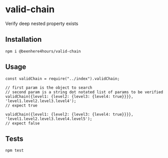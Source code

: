 valid-chain
=====

Verify deep nested property exists

## Installation
`npm i @beenhere4hours/valid-chain`

## Usage

```
const validChain = require("../index").validChain;

// first param is the object to search
// second param is a string dot notated list of params to be verified
validChain({level1: {level2: {level3: {level4: true}}}}, 'level1.level2.level3.level4');
// expect true

validChain({level1: {level2: {level3: {level4: true}}}}, 'level1.level2.level3.level4.level5');
// expect false

```

## Tests

  `npm test`
